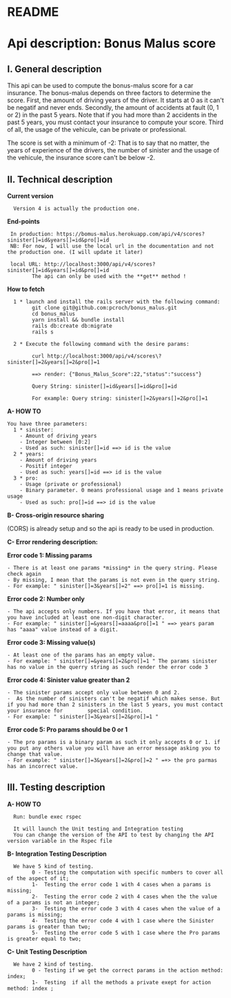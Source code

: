 # README
# Api description: Bonus Malus score

## I. General description 

This api can be used to compute the bonus-malus score for a car insurance. The bonus-malus depends on three factors to determine the score. First, the amount of driving years of the driver. It starts at 0 as it can't be negatif and never ends. Secondly, the amount of accidents at fault (0, 1 or 2) in the past 5 years. Note that if you had more than 2 accidents in the past 5 years, you must contact your insurance to compute your score. Third of all, the usage of the vehicule, can be private or professional. 

The score is set with a minimum of -2: That is to say that no matter, the years of experience of the drivers, the number of sinister and the usage of the vehicule, the insurance score can't be below -2.  

## II. Technical description

**Current version**
        
      Version 4 is actually the production one.

**End-points**
     
     In production: https://bomus-malus.herokuapp.com/api/v4/scores?sinister[]=id&years[]=id&pro[]=id
     NB: For now, I will use the local url in the documentation and not the production one. (I will update it later)

     local URL: http://localhost:3000/api/v4/scores?sinister[]=id&years[]=id&pro[]=id
            The api can only be used with the **get** method ! 

**How to fetch**

      1 * launch and install the rails server with the following command:
            git clone git@github.com:pcroch/bonus_malus.git
            cd bonus_malus 
            yarn install && bundle install
            rails db:create db:migrate
            rails s

      2 * Execute the following command with the desire params: 
      
            curl http://localhost:3000/api/v4/scores\?sinister[]=2&years[]=2&pro[]=1
            
            ==> render: {"Bonus_Malus_Score":22,"status":"success"}

            Query String: sinister[]=id&years[]=id&pro[]=id

            For example: Query string: sinister[]=2&years[]=2&pro[]=1

**A- HOW TO**

    You have three parameters:
      1 * sinister:
        - Amount of driving years
        - Integer between [0:2]
        - Used as such: sinister[]=id ==> id is the value
      2 * years:
        - Amount of driving years
        - Positif integer
        - Used as such: years[]=id ==> id is the value
      3 * pro:
        - Usage (private or professional)
        - Binary parameter. 0 means professional usage and 1 means private usage
        - Used as such: pro[]=id ==> id is the value


 **B- Cross-origin resource sharing** 
 
 (CORS) is already setup and so the api is ready to be used in production.


**C- Error rendering description:** 

  **Error code 1: Missing params**
  
    - There is at least one params *missing* in the query string. Please check again
    - By missing, I mean that the params is not even in the query string.
    - For example: " sinister[]=3&years[]=2" ==> pro[]=1 is missing.
     
  **Error code 2: Number only**
  
    - The api accepts only numbers. If you have that error, it means that you have included at least one non-digit character.  
    - For example: " sinister[]=&years[]=aaaa&pro[]=1 " ==> years param has "aaaa" value instead of a digit.
     
  **Error code 3: Missing value(s)**
  
    - At least one of the params has an empty value.
    - For example: " sinister[]=&years[]=2&pro[]=1 " The params sinister has no value in the querry string as such render the error code 3
     
  **Error code 4: Sinister value greater than 2**
  
    - The sinister params accept only value between 0 and 2. 
    -  As the number of sinisters can't be negatif which makes sense. But if you had more than 2 sinisters in the last 5 years, you must contact your insurance for        special condition.
    - For example: " sinister[]=3&years[]=2&pro[]=1 "
   
  **Error code 5: Pro params should be 0 or 1**
  
    - The pro params is a binary param as such it only accepts 0 or 1. if you put any others value you will have an error message asking you to change that value.
    - For example: " sinister[]=3&years[]=2&pro[]=2 " =+> the pro parmas has an incorrect value.
    
## III. Testing description

**A- HOW TO**

      Run: bundle exec rspec
      
      It will launch the Unit testing and Integration testing
      You can change the version of the API to test by changing the API version variable in the Rspec file
      
 
**B- Integration Testing Description**

      We have 5 kind of testing.
            0 - Testing the computation with specific numbers to cover all of the aspect of it;
            1-  Testing the error code 1 with 4 cases when a params is missing;
            2-  Testing the error code 2 with 4 cases when the the value of a params is not an integer;
            3-  Testing the error code 3 with 4 cases when the value of a params is missing;
            4-  Testing the error code 4 with 1 case where the Sinister params is greater than two;
            5-  Testing the error code 5 with 1 case where the Pro params is greater equal to two;
            
 **C- Unit Testing Description**
 
      We have 2 kind of testing.
            0 - Testing if we get the correct params in the action method: index;
            1-  Testing  if all the methods a private exept for action method: index ;
           
